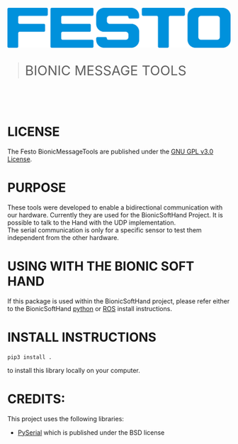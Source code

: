 [![FESTO](images/logo.png)](https://www.festo.com/group/de/cms/10156.htm)

> <p style="font-size:30px">BIONIC MESSAGE TOOLS </p>

<br></br>

# LICENSE
The Festo BionicMessageTools are published under the [GNU GPL v3.0 License](https://www.gnu.org/licenses/gpl-3.0.de.html).

# PURPOSE
These tools were developed to enable a bidirectional communication with our hardware.
Currently they are used for the BionicSoftHand Project. It is possible to talk to the Hand with the UDP implementation.     
The serial communication is only for a specific sensor to test them independent from the other hardware.

# USING WITH THE BIONIC SOFT HAND 
If this package is used within the BionicSoftHand project, please refer either to the BionicSoftHand [python](https://github.com/Schwimo/phand-python-libs/blob/master/README.md) or [ROS](https://github.com/Schwimo/phand-ros/blob/master/README.md) install instructions.

# INSTALL INSTRUCTIONS 
```
pip3 install . 
```
to install this library locally on your computer.

# CREDITS:
This project uses the following libraries:
- [PySerial](https://pypi.org/project/pyserial/) which is published under the BSD license